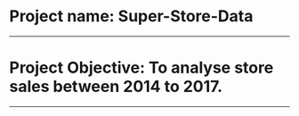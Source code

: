 # Project name: Super-Store-Data
--------------------
# Project Objective: To analyse store sales between 2014 to 2017.
-----
